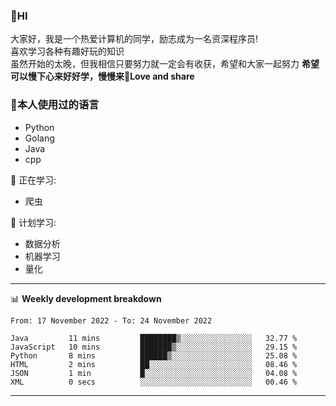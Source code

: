 


### 👋HI
大家好，我是一个热爱计算机的同学，励志成为一名资深程序员!</br>
喜欢学习各种有趣好玩的知识</br>
虽然开始的太晚，但我相信只要努力就一定会有收获，希望和大家一起努力
<b>希望可以慢下心来好好学，慢慢来💪Love and share</b>

### 🧐本人使用过的语言
* Python
* Golang
* Java
* cpp
  
💪 正在学习: 
* 爬虫


🧠 计划学习:
* 数据分析
* 机器学习
* 量化


-------

📊 **Weekly development breakdown**
<!--START_SECTION:waka-->

```text
From: 17 November 2022 - To: 24 November 2022

Java         11 mins         ████████▒░░░░░░░░░░░░░░░░   32.77 %
JavaScript   10 mins         ███████▒░░░░░░░░░░░░░░░░░   29.15 %
Python       8 mins          ██████▒░░░░░░░░░░░░░░░░░░   25.08 %
HTML         2 mins          ██░░░░░░░░░░░░░░░░░░░░░░░   08.46 %
JSON         1 min           █░░░░░░░░░░░░░░░░░░░░░░░░   04.08 %
XML          0 secs          ░░░░░░░░░░░░░░░░░░░░░░░░░   00.46 %
```

<!--END_SECTION:waka-->

-------




<!--
**hanson00/hanson00** is a ✨ _special_ ✨ repository because its `README.md` (this file) appears on your GitHub profile.
Here are some ideas to get you started:
- 🔭 I’m currently working on ...
- 🌱 I’m currently learning ...
- 👯 I’m looking to collaborate on ...
- 🤔 I’m looking for help with ...
- 💬 Ask me about ...
- 📫 How to reach me: ...
- 😄 Pronouns: ...
- ⚡ Fun fact: ...
-->
